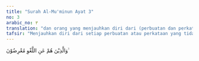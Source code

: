 ```yaml
---
title: "Surah Al-Mu'minun Ayat 3"
no: 3
arabic_no: ٣
translation: "dan orang yang menjauhkan diri dari (perbuatan dan perkataan) yang tidak berguna,"
tafsir: "Menjauhkan diri dari setiap perbuatan atau perkataan yang tidak berguna. Dalam ayat ini Allah menjelaskan sifat yang ketiga, yaitu bahwa seorang mukmin yang bahagia itu ialah yang selalu menjaga waktu dan umurnya supaya jangan sia-sia. Sebagaimana ia khusyuk dalam salatnya, berpaling dari segala sesuatu kecuali dari Tuhan penciptanya, demikian pula ia berpaling dari segala perkataan yang tidak berguna bagi dirinya atau orang lain."
---
```

وَالَّذِيْنَ هُمْ عَنِ اللَّغْوِ مُعْرِضُوْنَ ۙ